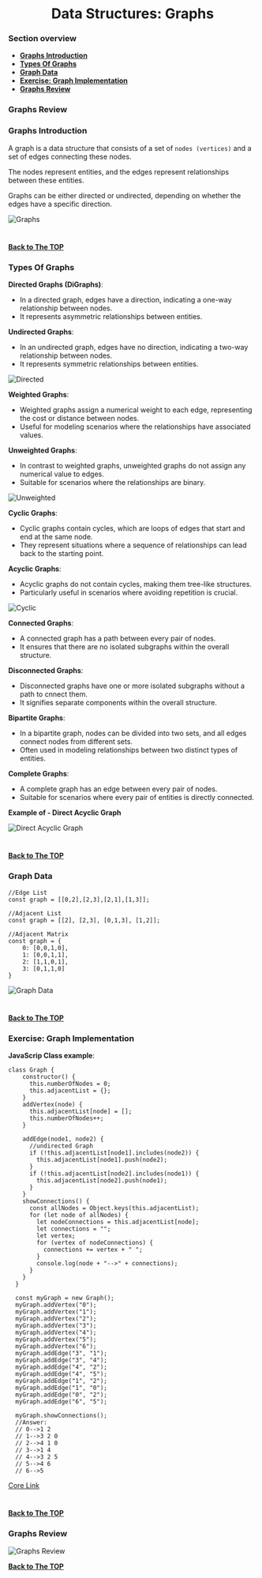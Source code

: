 <h1 align="center">Data Structures: Graphs</h1>

### Section overview
* **[Graphs Introduction](#graphs-introduction)**
* **[Types Of Graphs](#types-of-graphs)**
* **[Graph Data](#graph-data)**
* **[Exercise: Graph Implementation](#e-graph)**
* **[Graphs Review](#graphs-review)**

### Graphs Review

### Graphs Introduction
A graph is a data structure that consists of a set of ``nodes (vertices)`` and a set of edges connecting these nodes. 

The nodes represent entities, and the edges represent relationships between these entities. 

Graphs can be either directed or undirected, depending on whether the edges have a specific direction.

![Graphs](https://github.com/tsokac2/-_-_Data_Structures_Algorithms/blob/main/src/26.JPG)

#
**[Back to The TOP](#section-overview)**

### Types Of Graphs

**Directed Graphs (DiGraphs)**:
- In a directed graph, edges have a direction, indicating a one-way relationship between nodes.
- It represents asymmetric relationships between entities.

**Undirected Graphs**:
- In an undirected graph, edges have no direction, indicating a two-way relationship between nodes.
- It represents symmetric relationships between entities.

![Directed](https://github.com/tsokac2/-_-_Data_Structures_Algorithms/blob/main/src/27.JPG)

**Weighted Graphs**:

- Weighted graphs assign a numerical weight to each edge, representing the cost or distance between nodes.
- Useful for modeling scenarios where the relationships have associated values.

**Unweighted Graphs**:

- In contrast to weighted graphs, unweighted graphs do not assign any numerical value to edges.
- Suitable for scenarios where the relationships are binary.

![Unweighted](https://github.com/tsokac2/-_-_Data_Structures_Algorithms/blob/main/src/28.JPG)

**Cyclic Graphs**:

- Cyclic graphs contain cycles, which are loops of edges that start and end at the same node.
- They represent situations where a sequence of relationships can lead back to the starting point.

**Acyclic Graphs**:
- Acyclic graphs do not contain cycles, making them tree-like structures.
- Particularly useful in scenarios where avoiding repetition is crucial.

![Cyclic](https://github.com/tsokac2/-_-_Data_Structures_Algorithms/blob/main/src/29.JPG)

**Connected Graphs**:
- A connected graph has a path between every pair of nodes.
- It ensures that there are no isolated subgraphs within the overall structure.

**Disconnected Graphs**:
- Disconnected graphs have one or more isolated subgraphs without a path to cnnect them.
- It signifies separate components within the overall structure.

**Bipartite Graphs**:
- In a bipartite graph, nodes can be divided into two sets, and all edges connect nodes from different sets.
- Often used in modeling relationships between two distinct types of entities.

**Complete Graphs**:
- A complete graph has an edge between every pair of nodes.
- Suitable for scenarios where every pair of entities is directly connected.

**Example of - Direct Acyclic Graph**

![Direct Acyclic Graph](https://github.com/tsokac2/-_-_Data_Structures_Algorithms/blob/main/src/30.JPG)

#
**[Back to The TOP](#section-overview)**

### Graph Data
```
//Edge List
const graph = [[0,2],[2,3],[2,1],[1,3]];
```
```
//Adjacent List
const graph = [[2], [2,3], [0,1,3], [1,2]];
```
```
//Adjacent Matrix
const graph = {
    0: [0,0,1,0],
    1: [0,0,1,1],
    2: [1,1,0,1],
    3: [0,1,1,0]
}
```
![Graph Data](https://github.com/tsokac2/-_-_Data_Structures_Algorithms/blob/main/src/31.JPG)

#
**[Back to The TOP](#section-overview)**

### <a name="e-graph">Exercise: Graph Implementation</a>

**JavaScrip Class example**:

```
class Graph {
    constructor() {
      this.numberOfNodes = 0;
      this.adjacentList = {};
    }
    addVertex(node) {
      this.adjacentList[node] = [];
      this.numberOfNodes++;
    }
  
    addEdge(node1, node2) {
      //undirected Graph
      if (!this.adjacentList[node1].includes(node2)) {
        this.adjacentList[node1].push(node2);
      }
      if (!this.adjacentList[node2].includes(node1)) {
        this.adjacentList[node2].push(node1);
      }
    }
    showConnections() {
      const allNodes = Object.keys(this.adjacentList);
      for (let node of allNodes) {
        let nodeConnections = this.adjacentList[node];
        let connections = "";
        let vertex;
        for (vertex of nodeConnections) {
          connections += vertex + " ";
        }
        console.log(node + "-->" + connections);
      }
    }
  }
  
  const myGraph = new Graph();
  myGraph.addVertex("0");
  myGraph.addVertex("1");
  myGraph.addVertex("2");
  myGraph.addVertex("3");
  myGraph.addVertex("4");
  myGraph.addVertex("5");
  myGraph.addVertex("6");
  myGraph.addEdge("3", "1");
  myGraph.addEdge("3", "4");
  myGraph.addEdge("4", "2");
  myGraph.addEdge("4", "5");
  myGraph.addEdge("1", "2");
  myGraph.addEdge("1", "0");
  myGraph.addEdge("0", "2");
  myGraph.addEdge("6", "5");
  
  myGraph.showConnections();
  //Answer:
  // 0-->1 2
  // 1-->3 2 0
  // 2-->4 1 0
  // 3-->1 4
  // 4-->3 2 5
  // 5-->4 6
  // 6-->5
```

[Core Link](https://github.com/aneagoie/ztm-master-the-coding-interview-ds-algo/blob/main/07_graphs/graphImplementation.js)

#
**[Back to The TOP](#section-overview)**

### Graphs Review

![Graphs Review]()

**[Back to The TOP](#section-overview)**